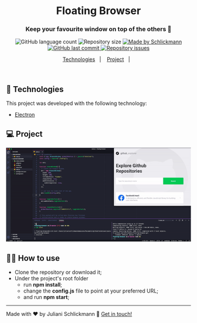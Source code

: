 <h1 align="center">Floating Browser</h1>

<h3 align="center">Keep your favourite window on top of the others 🚀</h3>

<p align="center">
  <img alt="GitHub language count" src="https://img.shields.io/github/languages/count/Schlickmann/floating-browser?color=%2304D361">

  <img alt="Repository size" src="https://img.shields.io/github/repo-size/Schlickmann/floating-browser">

  <a href="https://www.linkedin.com/in/juliani-schlickmann-damasceno/" target="_blank">
    <img alt="Made by Schlickmann" src="https://img.shields.io/badge/made%20by-Schlickmann-%2304D361">
  </a>

  <a href="https://github.com/Schlickmann/floating-browser/commits/master">
    <img alt="GitHub last commit" src="https://img.shields.io/github/last-commit/Schlickmann/floating-browser">
  </a>

  <a href="https://github.com/Schlickmann/floating-browser/issues">
    <img alt="Repository issues" src="https://img.shields.io/github/issues/Schlickmann/floating-browser">
  </a>
</p>
<p align="center">
  <a href="#rocket-Technologies">Technologies</a>&nbsp;&nbsp;&nbsp;|&nbsp;&nbsp;&nbsp;
  <a href="#-project">Project</a>&nbsp;&nbsp;&nbsp;|&nbsp;&nbsp;&nbsp;
</p>

<br>

## :rocket: Technologies

This project was developed with the following technology:

- [Electron](https://www.electronjs.org/)

## 💻 Project

<img alt="Floating Browser" src="./.github/floating-browser.gif" width="800px" />

## ✌🏻 How to use

- Clone the repository or download it;
- Under the project's root folder
  - run **npm install**;
  - change the **config.js** file to point at your preferred URL;
  - and run **npm start**;

---

  Made with ♥ by Juliani Schlickmann :wave: [Get in touch!](https://www.linkedin.com/in/juliani-schlickmann-damasceno/)

